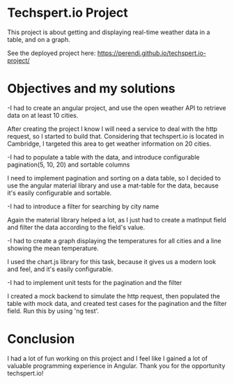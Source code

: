 # Techspert.io Project

This project is about getting and displaying real-time weather data in a table, and on a graph.

See the deployed project here: <https://perendi.github.io/techspert.io-project/>

# Objectives and my solutions

-I had to create an angular project, and use the open weather API to retrieve data on at least 10 cities.

After creating the project I know I will need a service to deal with the http request, so I started to build that. Considering that techspert.io is located in Cambridge, I targeted this area to get weather information on 20 cities.

-I had to populate a table with the data, and introduce configurable pagination(5, 10, 20) and sortable columns

I need to implement pagination and sorting on a data table, so I decided to use the angular material library and use a mat-table for the data, because it's easily configurable and sortable.

-I had to introduce a filter for searching by city name

Again the material library helped a lot, as I just had to create a matInput field and filter the data according to the field's value.

-I had to create a graph displaying the temperatures for all cities and a line showing the mean temperature.

I used the chart.js library for this task, because it gives us a modern look and feel, and it's easily configurable.

-I had to implement unit tests for the pagination and the filter

I created a mock backend to simulate the http request, then populated the table with mock data, and created test cases for the pagination and the filter field. Run this by using 'ng test'.

# Conclusion

I had a lot of fun working on this project and I feel like I gained a lot of valuable programming experience in Angular. Thank you for the opportunity techspert.io!